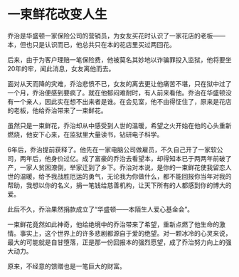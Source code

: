 # 一束鲜花改变人生

乔治是华盛顿一家保险公司的营销员，为女友买花时认识了一家花店的老板——本，但也只是认识而已，他总共只在本的花店里买过两回花。 

后来，由于为客户理赔一笔保险费，他被莫名其妙地以诈骗罪投入监狱，他将要坐20年的牢，闻此消息，女友离他而去。 

面对从天而降的灾难，乔治悲愤不已，女友的离去更让他痛苦不堪，只在狱中过了一个月，乔治便感到要疯了。就在他郁闷难耐时，有人前来看他。乔治在华盛顿没有一个亲人，因此实在想不出来者是谁。在会见室，他不由得怔住了，原来是花店的老板，他给乔治带来了一束鲜花。 

虽然只是一束鲜花，乔治却从中感受到人世的温暖，希望之火开始在他的心头重新燃烧，他安下心来，在监狱里大量读书，钻研电子科学。 

6年后，乔治提前获释了。他先在一家电脑公司做雇员，不久自己开了一家软公司，两年后，他身价过亿。成了富豪的乔治去看望本，却得知本已于两两年前破了产，一家人贫困潦倒，举家迁到了乡下。乔治对本说，是你的一束鲜花使我留恋人世的温暖，给予我战胜厄运的勇气，无论我为你做什么，都不能回报你当年对我的帮助，我想以你的名义，捐一笔钱给慈善机构，让天下所有的人都感到你的博大的爱。 

此后不久，乔治果然捐款成立了“华盛顿——本陌生人爱心基金会”。 

一束鲜花竟然如此神奇，他给绝境中的乔治带来了希望，重新点燃了他生命的激情。事实上，这个世界上的许多悲剧都源自于爱的绝望。对一颗冰冷的心灵来说，最大的可能就是自甘堕落，正是那一份回报本的强烈愿望，成了乔治努力向上的强大动力。 

原来，不经意的馈赠也是一笔巨大的财富。
 